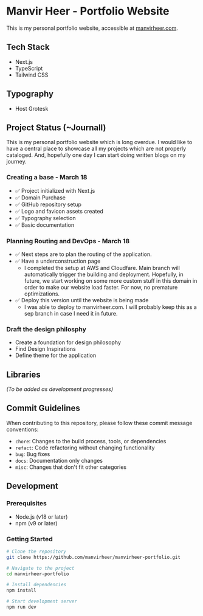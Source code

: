 # Manvir Heer - Portfolio Website

This is my personal portfolio website, accessible at [manvirheer.com](https://manvirheer.com).

## Tech Stack

- Next.js
- TypeScript
- Tailwind CSS

## Typography

- Host Grotesk

## Project Status (~Journall)

This is my personal portfolio website which is long overdue. I would like to have a central place to showcase all my projects which are not properly cataloged. And, hopefully one day I can start doing written blogs on my journey. 

### Creating a base - March 18
- ✅ Project initialized with Next.js
- ✅ Domain Purchase
- ✅ GitHub repository setup
- ✅ Logo and favicon assets created
- ✅ Typography selection
- ✅ Basic documentation

### Planning Routing and DevOps - March 18
- ✅ Next steps are to plan the routing of the application.
- ✅ Have a underconstruction page 
    - I completed the setup at AWS and Cloudfare. Main branch will automatically trigger the building and deployment. Hopefully, in future, we start working on some more custom stuff in this domain in order to make our website load faster. For now, no premature optimizations.
- ✅ Deploy this version until the website is being made
    - I was able to deploy to manvirheer.com. I will probably keep this as a sep branch in case I need it in future. 

### Draft the design philosphy  
- Create a foundation for design philosophy
- Find Design Inspirations
- Define theme for the application

## Libraries

*(To be added as development progresses)*

## Commit Guidelines

When contributing to this repository, please follow these commit message conventions:

- `chore`: Changes to the build process, tools, or dependencies
- `refact`: Code refactoring without changing functionality
- `bug`: Bug fixes
- `docs`: Documentation only changes
- `misc`: Changes that don't fit other categories

## Development

### Prerequisites

- Node.js (v18 or later)
- npm (v9 or later)

### Getting Started

```bash
# Clone the repository
git clone https://github.com/manvirheer/manvirheer-portfolio.git

# Navigate to the project
cd manvirheer-portfolio

# Install dependencies
npm install

# Start development server
npm run dev